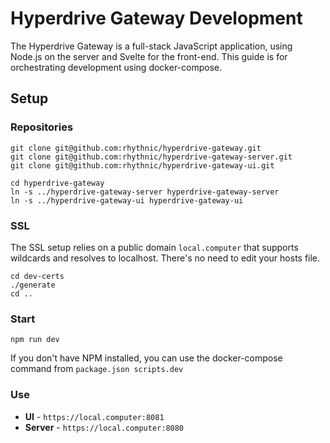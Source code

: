 # Hyperdrive Gateway Development

The Hyperdrive Gateway is a full-stack JavaScript application, using Node.js on the server and Svelte for the front-end.
This guide is for orchestrating development using docker-compose.

## Setup

### Repositories
```
git clone git@github.com:rhythnic/hyperdrive-gateway.git
git clone git@github.com:rhythnic/hyperdrive-gateway-server.git
git clone git@github.com:rhythnic/hyperdrive-gateway-ui.git

cd hyperdrive-gateway
ln -s ../hyperdrive-gateway-server hyperdrive-gateway-server
ln -s ../hyperdrive-gateway-ui hyperdrive-gateway-ui
```

### SSL
The SSL setup relies on a public domain `local.computer` that supports wildcards and resolves to localhost.
There's no need to edit your hosts file.

```
cd dev-certs
./generate
cd ..
```

### Start

```
npm run dev
```

If you don't have NPM installed, you can use the docker-compose command from `package.json scripts.dev`

### Use

- **UI** - `https://local.computer:8081`
- **Server** - `https://local.computer:8080`